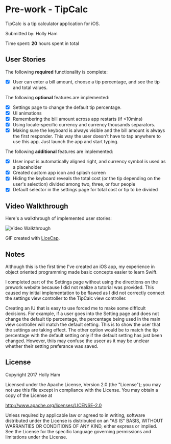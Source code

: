 # Pre-work - TipCalc

TipCalc is a tip calculator application for iOS.

Submitted by: Holly Ham

Time spent: **20** hours spent in total

## User Stories

The following **required** functionality is complete:

* [x] User can enter a bill amount, choose a tip percentage, and see the tip and total values.

The following **optional** features are implemented:
* [x] Settings page to change the default tip percentage.
* [x] UI animations
* [x] Remembering the bill amount across app restarts (if <10mins)
* [x] Using locale-specific currency and currency thousands separators.
* [x] Making sure the keyboard is always visible and the bill amount is always the first responder. This way the user doesn't have to tap anywhere to use this app. Just launch the app and start typing.

The following **additional** features are implemented:

*[x] User input is automatically aligned right, and currency symbol is used as a placeholder
*[x] Created custom app icon and splash screen
*[x] Hiding the keyboard reveals the total cost (or the tip depending on the user's selection) divided among two, three, or four   people
*[x] Default selector in the settings page for total cost or tip to be divided

## Video Walkthrough

Here's a walkthrough of implemented user stories:

<img src='http://i.imgur.com/mAAeQQn.gif' title='Video Walkthrough' width='' alt='Video Walkthrough' />

GIF created with [LiceCap](http://www.cockos.com/licecap/).

## Notes

Although this is the first time I've created an iOS app, my experience in object oriented programming made basic concepts easier to learn Swift.

I completed part of the Settings page without using the directions on the prework website because I did not realize a tutorial was provided. This caused my initial implementation to be flawed as I did not correctly connect the settings view controller to the TipCalc view controller.

Creating an IU that is easy to use forced me to make some difficult decisions. For example, if a user goes into the Setting page and does not change the default tip percentage, the percentage being used in the main view controller will match the default setting. This is to show the user that the settings are taking effect. The other option would be to match the tip percentage with the default setting only if the default setting has just been changed. However, thiis may confuse the useer as it may be unclear whether their setting preferance was saved.

## License

Copyright 2017 Holly Ham

Licensed under the Apache License, Version 2.0 (the "License");
you may not use this file except in compliance with the License.
You may obtain a copy of the License at

http://www.apache.org/licenses/LICENSE-2.0

Unless required by applicable law or agreed to in writing, software
distributed under the License is distributed on an "AS IS" BASIS,
WITHOUT WARRANTIES OR CONDITIONS OF ANY KIND, either express or implied.
See the License for the specific language governing permissions and
limitations under the License.
